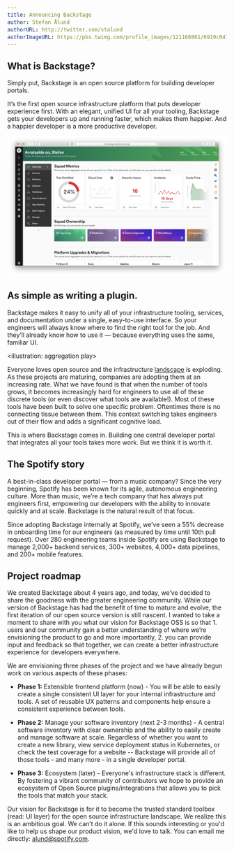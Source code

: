 ```yaml
---
title: Announcing Backstage
author: Stefan Ålund
authorURL: http://twitter.com/stalund
authorImageURL: https://pbs.twimg.com/profile_images/121166861/6919c047c0d0edaace78c3009b28e917-user-full-200-130.generated_400x400.jpg
---
```


## What is Backstage?

Simply put, Backstage is an open source platform for building developer portals.

It’s the first open source infrastructure platform that puts developer experience first. With an elegant, unified UI for all your tooling, Backstage gets your developers up and running faster, which makes them happier. And a happier developer is a more productive developer.

![img](assets/blog_1.png)

<!--truncate-->

## As simple as writing a plugin.

Backstage makes it easy to unify all of your infrastructure tooling, services, and documentation under a single, easy-to-use interface. So your engineers will always know where to find the right tool for the job. And they’ll already know how to use it — because everything uses the same, familiar UI.

<illustration: aggregation play>

Everyone loves open source and the infrastructure [landscape](https://landscape.cncf.io/) is exploding. As these projects are maturing, companies are adopting them at an increasing rate. What we have found is that when the number of tools grows, it becomes increasingly hard for engineers to use all of these discrete tools (or even discover what tools are available!). Most of these tools have been built to solve one specific problem. Oftentimes there is no connecting tissue between them. This context switching takes engineers out of their flow and adds a significant cognitive load.

This is where Backstage comes in. Building one central developer portal that integrates all your tools takes more work. But we think it is worth it.

## The Spotify story

A best-in-class developer portal — from a music company? Since the very beginning, Spotify has been known for its agile, autonomous engineering culture. More than music, we’re a tech company that has always put engineers first, empowering our developers with the ability to innovate quickly and at scale. Backstage is the natural result of that focus.

Since adopting Backstage internally at Spotify, we’ve seen a 55% decrease in onboarding time for our engineers (as measured by time until 10th pull request). Over 280 engineering teams inside Spotify are using Backstage to manage 2,000+ backend services, 300+ websites, 4,000+ data pipelines, and 200+ mobile features.

## Project roadmap

We created Backstage about 4 years ago, and today, we’ve decided to share the goodness with the greater engineering community. While our version of Backstage has had the benefit of time to mature and evolve, the first iteration of our open source version is still nascent. I wanted to take a moment to share with you what our vision for Backstage OSS is so that 1. users and our community gain a better understanding of where we’re envisioning the product to go and more importantly, 2. you can provide input and feedback so that together, we can create a better infrastructure experience for developers everywhere.

We are envisioning three phases of the project and we have already begun work on various aspects of these phases:

- **Phase 1:** Extensible frontend platform (now) - You will be able to easily create a single consistent UI layer for your internal infrastructure and tools. A set of reusable UX patterns and components help ensure a consistent experience between tools.

- **Phase 2:** Manage your software inventory (next 2-3 months) - A central software inventory with clear ownership and the ability to easily create and manage software at scale. Regardless of whether you want to create a new library, view service deployment status in Kubernetes, or check the test coverage for a website -- Backstage will provide all of those tools - and many more - in a single developer portal.

- **Phase 3:** Ecosystem (later) - Everyone's infrastructure stack is different. By fostering a vibrant community of contributors we hope to provide an ecosystem of Open Source plugins/integrations that allows you to pick the tools that match your stack.

Our vision for Backstage is for it to become the trusted standard toolbox (read: UI layer) for the open source infrastructure landscape. We realize this is an ambitious goal. We can’t do it alone. If this sounds interesting or you'd like to help us shape our product vision, we'd love to talk. You can email me directly: [alund@spotify.com](mailto:alund@spotify.com).
